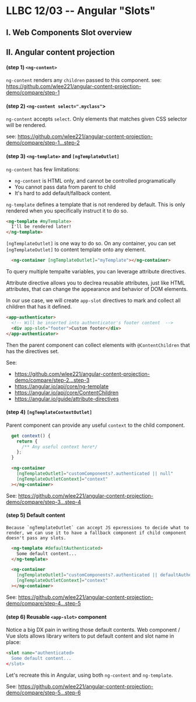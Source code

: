 # LLBC 12/03 -- Angular "Slots"

## I. Web Components Slot overview

## II. Angular content projection

#### (step 1) `<ng-content>`
`ng-content` renders any `children` passed to this component.
see: https://github.com/wlee221/angular-content-projection-demo/compare/step-1
#### (step 2) `<ng-content select=".myclass"`>
`ng-content` accepts `select`. Only elements that matches given CSS selector will be rendered.

see: https://github.com/wlee221/angular-content-projection-demo/compare/step-1...step-2

#### (step 3) `<ng-template>` and `[ngTemplateOutlet]`

`ng-content` has few limitations:
- `ng-content` is HTML only, and cannot be controlled programatically
- You cannot pass data from parent to child
- It's hard to add default/fallback content.


`ng-template` defines a template that is not rendered by default. This is only rendered when you specifically instruct it to do so.

```html
<ng-template #myTemplate>
  I'll be rendered later!
</ng-template>
```

`[ngTemplateOutlet]` is one way to do so. On any container, you can set `[ngTemplateOutlet]` to content template onto any element. 
 
```html
  <ng-container [ngTemplateOutlet]="myTemplate"></ng-container>
```

To query multiple tempalte variables, you can leverage attribute directives.

Attribute directive allows you to declrea reusable attributes, just like HTML attributes, that can change the appearance and behavior of DOM elements.

In our use case, we will create `app-slot` directives to mark and collect all children that has it defined.

```html
<app-authenticator>
  <!-- Will be inserted into authenticator's footer content  -->
  <div app-slot="footer">Custom footer</div> 
</app-authenticator>
```

Then the parent component can collect elements with `@ContentChildren` that has the directives set.

See:  
- https://github.com/wlee221/angular-content-projection-demo/compare/step-2...step-3
- https://angular.io/api/core/ng-template
- https://angular.io/api/core/ContentChildren
- https://angular.io/guide/attribute-directives

#### (step 4) `[ngTemplateContextOutlet]`

Parent component can provide any useful `context` to the child component.

```ts
  get context() {
    return {
      /** Any useful context here*/
    };
  }
```

```html
  <ng-container
    [ngTemplateOutlet]="customComponents?.authenticated || null"
    [ngTemplateOutletContext]="context"
  ></ng-container>
```

See: https://github.com/wlee221/angular-content-projection-demo/compare/step-3...step-4

#### (step 5) Default content

    Because `ngTemplateOutlet` can accept JS epxressions to decide what to render, we can use it to have a fallback component if child component doesn't pass any slots.

```html
  <ng-template #defaultAuthenticated>
    Some default content...
  </ng-template>

  <ng-container
    [ngTemplateOutlet]="customComponents?.authenticated || defaultAuthenticated"
    [ngTemplateOutletContext]="context"
  ></ng-container>
```

See: https://github.com/wlee221/angular-content-projection-demo/compare/step-4...step-5

#### (step 6) Reusable `<app-slot>` component

Notice a big DX pain in writing those default contents. Web component / Vue slots allows library writers to put default content and slot name in place:

```html
<slot name="authenticated>
  Some default content...
</slot>
```

Let's recreate this in Angular, using both `ng-content` and `ng-template`.

See: https://github.com/wlee221/angular-content-projection-demo/compare/step-5...step-6
